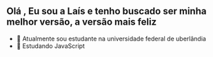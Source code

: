 ## Olá , Eu sou a Laís e tenho buscado ser minha melhor versão, a versão mais feliz 

- 🔭 Atualmente sou estudante na universidade federal de uberlândia
- 🌱 Estudando JavaScript 


